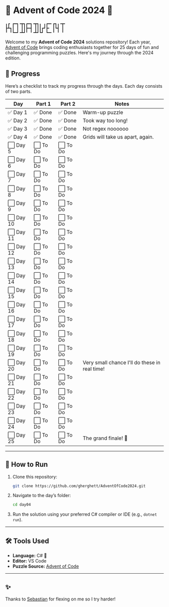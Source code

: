 # 🎄 Advent of Code 2024 🎄
```
╻┏ ┏━┓╺┳┓┏━┓╺┳┓╻ ╻┏━╸┏┓╻╺┳╸
┣┻┓┃ ┃ ┃┃┣━┫ ┃┃┃┏┛┣╸ ┃┗┫ ┃ 
╹ ╹┗━┛╺┻┛╹ ╹╺┻┛┗┛ ┗━╸╹ ╹ ╹ 
```
Welcome to my **Advent of Code 2024** solutions repository! Each year, [Advent of Code](https://adventofcode.com/) brings coding enthusiasts together for 25 days of fun and challenging programming puzzles. Here's my journey through the 2024 edition.

## 📆 Progress

Here’s a checklist to track my progress through the days. Each day consists of two parts. 

| Day | Part 1 | Part 2 | Notes |
|-----|--------|--------|-------|
| ✅ Day 1  | ✅ Done | ✅ Done | Warm-up puzzle |
| ✅ Day 2  | ✅ Done | ✅ Done | Took way too long! |
| ✅ Day 3  | ✅ Done | ✅ Done | Not regex noooooo |
| ✅ Day 4  | ✅ Done | ✅ Done | Grids will take us apart, again. |
| ⬜ Day 5  | ⬜ To Do | ⬜ To Do | |
| ⬜ Day 6  | ⬜ To Do | ⬜ To Do | |
| ⬜ Day 7  | ⬜ To Do | ⬜ To Do | |
| ⬜ Day 8  | ⬜ To Do | ⬜ To Do | |
| ⬜ Day 9  | ⬜ To Do | ⬜ To Do | |
| ⬜ Day 10 | ⬜ To Do | ⬜ To Do | |
| ⬜ Day 11 | ⬜ To Do | ⬜ To Do | |
| ⬜ Day 12 | ⬜ To Do | ⬜ To Do | |
| ⬜ Day 13 | ⬜ To Do | ⬜ To Do | |
| ⬜ Day 14 | ⬜ To Do | ⬜ To Do | |
| ⬜ Day 15 | ⬜ To Do | ⬜ To Do | |
| ⬜ Day 16 | ⬜ To Do | ⬜ To Do | |
| ⬜ Day 17 | ⬜ To Do | ⬜ To Do | |
| ⬜ Day 18 | ⬜ To Do | ⬜ To Do | |
| ⬜ Day 19 | ⬜ To Do | ⬜ To Do | |
| ⬜ Day 20 | ⬜ To Do | ⬜ To Do | Very small chance I'll do these in real time!|
| ⬜ Day 21 | ⬜ To Do | ⬜ To Do | |
| ⬜ Day 22 | ⬜ To Do | ⬜ To Do | |
| ⬜ Day 23 | ⬜ To Do | ⬜ To Do | |
| ⬜ Day 24 | ⬜ To Do | ⬜ To Do | |
| ⬜ Day 25 | ⬜ To Do | ⬜ To Do | The grand finale! 🎉 |

---

## 🚀 How to Run

1. Clone this repository:
   ```bash
   git clone https://github.com/gherghett/AdventOfCode2024.git
   ```
2. Navigate to the day’s folder:
   ```bash
   cd day04
   ```
3. Run the solution using your preferred C# compiler or IDE (e.g., `dotnet run`).

---

## 🛠 Tools Used

- **Language:** C# 🖤
- **Editor:**  VS Code
- **Puzzle Source:** [Advent of Code](https://adventofcode.com/2024)

---

## ✨ 

Thanks to [Sebastian](https://github.com/sebastians-codes/) for flexing on me so I try harder! 

